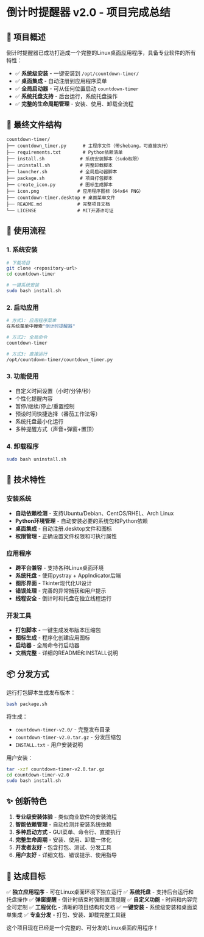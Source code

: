 # 倒计时提醒器 v2.0 - 项目完成总结

## 🎯 项目概述

倒计时提醒器已成功打造成一个完整的Linux桌面应用程序，具备专业软件的所有特性：

- ✅ **系统级安装** - 一键安装到 `/opt/countdown-timer/`
- ✅ **桌面集成** - 自动注册到应用程序菜单
- ✅ **全局启动器** - 可从任何位置启动 `countdown-timer`
- ✅ **系统托盘支持** - 后台运行，系统托盘操作
- ✅ **完整的生命周期管理** - 安装、使用、卸载全流程

## 📂 最终文件结构

```
countdown-timer/
├── countdown_timer.py      # 主程序文件（带shebang，可直接执行）
├── requirements.txt        # Python依赖清单
├── install.sh             # 系统安装脚本（sudo权限）
├── uninstall.sh           # 完整卸载脚本
├── launcher.sh            # 全局启动器脚本
├── package.sh             # 项目打包脚本
├── create_icon.py         # 图标生成脚本
├── icon.png              # 应用程序图标（64x64 PNG）
├── countdown-timer.desktop # 桌面菜单文件
├── README.md             # 完整项目文档
└── LICENSE               # MIT开源许可证
```

## 🚀 使用流程

### 1. 系统安装
```bash
# 下载项目
git clone <repository-url>
cd countdown-timer

# 一键系统安装
sudo bash install.sh
```

### 2. 启动应用
```bash
# 方式1: 应用程序菜单
在系统菜单中搜索"倒计时提醒器"

# 方式2: 全局命令
countdown-timer

# 方式3: 直接运行
/opt/countdown-timer/countdown_timer.py
```

### 3. 功能使用
- 自定义时间设置（小时/分钟/秒）
- 个性化提醒内容
- 暂停/继续/停止/重置控制
- 预设时间快捷选择（番茄工作法等）
- 系统托盘最小化运行
- 多种提醒方式（声音+弹窗+置顶）

### 4. 卸载程序
```bash
sudo bash uninstall.sh
```

## 🔧 技术特性

### 安装系统
- **自动依赖检测** - 支持Ubuntu/Debian、CentOS/RHEL、Arch Linux
- **Python环境管理** - 自动安装必要的系统包和Python依赖
- **桌面集成** - 自动注册.desktop文件和图标
- **权限管理** - 正确设置文件权限和可执行属性

### 应用程序
- **跨平台兼容** - 支持各种Linux桌面环境
- **系统托盘** - 使用pystray + AppIndicator后端
- **图形界面** - Tkinter现代化UI设计
- **错误处理** - 完善的异常捕获和用户提示
- **线程安全** - 倒计时和托盘在独立线程运行

### 开发工具
- **打包脚本** - 一键生成发布版本压缩包
- **图标生成** - 程序化创建应用图标
- **启动器** - 全局命令行启动器
- **文档完整** - 详细的README和INSTALL说明

## 📦 分发方式

运行打包脚本生成发布版本：
```bash
bash package.sh
```

将生成：
- `countdown-timer-v2.0/` - 完整发布目录
- `countdown-timer-v2.0.tar.gz` - 分发压缩包
- `INSTALL.txt` - 用户安装说明

用户安装：
```bash
tar -xzf countdown-timer-v2.0.tar.gz
cd countdown-timer-v2.0
sudo bash install.sh
```

## ✨ 创新特色

1. **专业级安装体验** - 类似商业软件的安装流程
2. **智能依赖管理** - 自动检测并安装系统依赖
3. **多种启动方式** - GUI菜单、命令行、直接执行
4. **完整生命周期** - 安装、使用、卸载一体化
5. **开发者友好** - 包含打包、测试、分发工具
6. **用户友好** - 详细文档、错误提示、使用指导

## 🎯 达成目标

✅ **独立应用程序** - 可在Linux桌面环境下独立运行
✅ **系统托盘** - 支持后台运行和托盘操作
✅ **弹窗提醒** - 倒计时结束时强制置顶提醒
✅ **自定义功能** - 时间和内容完全可定制
✅ **工程优化** - 清晰的项目结构和文档
✅ **一键安装** - 系统级安装和桌面菜单集成
✅ **专业分发** - 打包、安装、卸载完整工具链

这个项目现在已经是一个完整的、可分发的Linux桌面应用程序！
